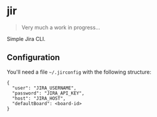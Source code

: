 jir
===

> Very much a work in progress...

Simple Jira CLI.

Configuration
-------------

You'll need a file `~/.jirconfig` with the following structure:

```
{
  "user": "JIRA_USERNAME",
  "password": "JIRA_API_KEY",
  "host": "JIRA_HOST",
  "defaultBoard": <board-id>
}
```
